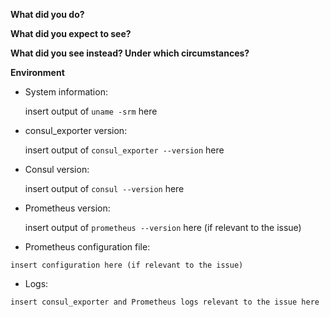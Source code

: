 <!--

    Please do *NOT* ask usage questions in Github issues.

    If your issue is not a feature request or bug report use:
    https://groups.google.com/forum/#!forum/prometheus-users. If
    you are unsure whether you hit a bug, search and ask in the
    mailing list first.

    You can find more information at: https://prometheus.io/community/

-->

**What did you do?**

**What did you expect to see?**

**What did you see instead? Under which circumstances?**

**Environment**

* System information:

	insert output of `uname -srm` here

* consul_exporter version:

	insert output of `consul_exporter --version` here

* Consul version:

	insert output of `consul --version` here

* Prometheus version:

	insert output of `prometheus --version` here (if relevant to the issue)

* Prometheus configuration file:
```
insert configuration here (if relevant to the issue)
```

* Logs:
```
insert consul_exporter and Prometheus logs relevant to the issue here
```
